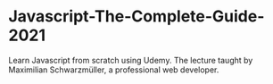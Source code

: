 # Javascript-The-Complete-Guide-2021
Learn Javascript from scratch using Udemy. The lecture taught by Maximilian Schwarzmüller, a professional web developer.
